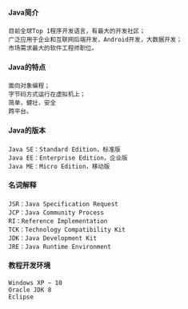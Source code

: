 
#### Java简介
```
目前全球Top 1程序开发语言，有最大的开发社区；
广泛应用于企业和互联网后端开发，Android开发，大数据开发；
市场需求最大的软件工程师职位。
```
#### Java的特点
```
面向对象编程；
字节码方式运行在虚拟机上；
简单，健壮，安全
跨平台。
```
#### Java的版本
```
Java SE：Standard Edition，标准版
Java EE：Enterprise Edition，企业版
Java ME：Micro Edition，移动版
```
#### 名词解释
```
JSR：Java Specification Request
JCP：Java Community Process
RI：Reference Implementation
TCK：Technology Compatibility Kit
JDK：Java Development Kit
JRE：Java Runtime Environment
```
#### 教程开发环境
```
Windows XP ~ 10
Oracle JDK 8
Eclipse

```
